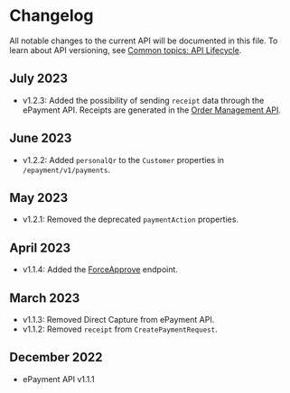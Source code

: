 <!-- START_METADATA
---
title: ePayment API changelog
sidebar_label: Changelog
sidebar_position: 200
pagination_next: null
pagination_prev: null
---
END_METADATA -->

# Changelog

All notable changes to the current API will be documented in this file.
To learn about API versioning, see
[Common topics: API Lifecycle](https://developer.vippsmobilepay.com/docs/common-topics/api-lifecycle/).

## July 2023

* v1.2.3: Added the possibility of sending `receipt` data through the ePayment API. Receipts are generated in the
  [Order Management API](https://developer.vippsmobilepay.com/docs/APIs/order-management-api/).

## June 2023

* v1.2.2: Added `personalQr` to the `Customer` properties in `/epayment/v1/payments`.

## May 2023

* v1.2.1: Removed the deprecated `paymentAction` properties.

## April 2023

* v1.1.4: Added the [ForceApprove](https://developer.vippsmobilepay.com/api/epayment#tag/ForceApprove) endpoint.

## March 2023

* v1.1.3: Removed Direct Capture from ePayment API.
* v1.1.2: Removed `receipt` from `CreatePaymentRequest`.

## December 2022

* ePayment API v1.1.1
